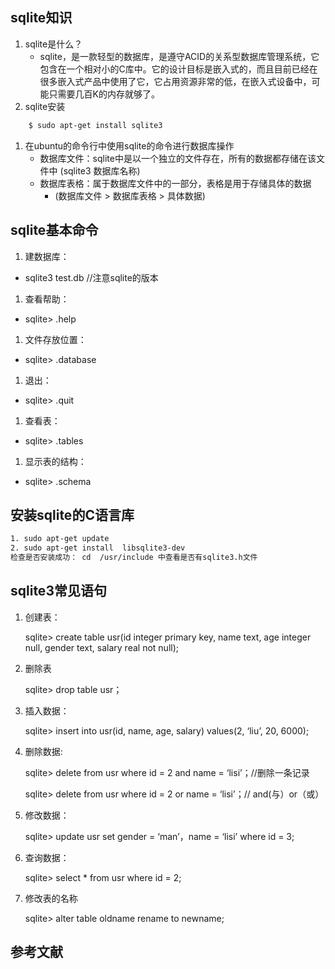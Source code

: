 ## sqlite知识
1. sqlite是什么？
    * sqlite，是一款轻型的数据库，是遵守ACID的关系型数据库管理系统，它包含在一个相对小的C库中。它的设计目标是嵌入式的，而且目前已经在很多嵌入式产品中使用了它，它占用资源非常的低，在嵌入式设备中，可能只需要几百K的内存就够了。
1. sqlite安装
```sh
    $ sudo apt-get install sqlite3
```
1. 在ubuntu的命令行中使用sqlite的命令进行数据库操作
    * 数据库文件：sqlite中是以一个独立的文件存在，所有的数据都存储在该文件中 (sqlite3 数据库名称)
    * 数据库表格：属于数据库文件中的一部分，表格是用于存储具体的数据
        * (数据库文件 > 数据库表格 > 具体数据)
## sqlite基本命令
1. 建数据库：
 * sqlite3 test.db //注意sqlite的版本

1. 查看帮助：
 * sqlite> .help

1. 文件存放位置：
  * sqlite> .database

1. 退出：
  * sqlite> .quit

1. 查看表：
  * sqlite> .tables

1. 显示表的结构：
  * sqlite> .schema
  
## 安装sqlite的C语言库
```sh
1. sudo apt-get update
2. sudo apt-get install  libsqlite3-dev
检查是否安装成功： cd  /usr/include 中查看是否有sqlite3.h文件
```
## sqlite3常见语句

1. 创建表：

    sqlite> create table usr(id integer primary key, name text, age integer null, gender text,
    salary real not null);

1. 删除表

    sqlite> drop table usr；

1. 插入数据：

    sqlite> insert into usr(id, name, age, salary) values(2, ‘liu’, 20, 6000);

1. 删除数据:
 
    sqlite> delete from usr where id = 2 and name = ‘lisi’；//删除一条记录

    sqlite> delete from usr where id = 2 or name = ‘lisi’；// and(与）or（或）

1. 修改数据：

    sqlite> update usr set gender = ‘man’，name = ‘lisi’ where id = 3;

1. 查询数据：

    sqlite> select * from usr where id = 2;

1. 修改表的名称

    sqlite> alter table oldname rename to newname;
## 参考文献
[](http://www.runoob.com/sqlite/sqlite-tutorial.html)
